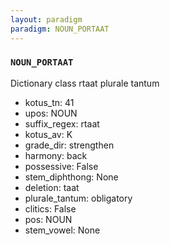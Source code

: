 ```yaml
---
layout: paradigm
paradigm: NOUN_PORTAAT
---
```

### ` NOUN_PORTAAT `

Dictionary class rtaat plurale tantum
* kotus_tn: 41
* upos: NOUN
* suffix_regex: rtaat
* kotus_av: K
* grade_dir: strengthen
* harmony: back
* possessive: False
* stem_diphthong: None
* deletion: taat
* plurale_tantum: obligatory
* clitics: False
* pos: NOUN
* stem_vowel: None
